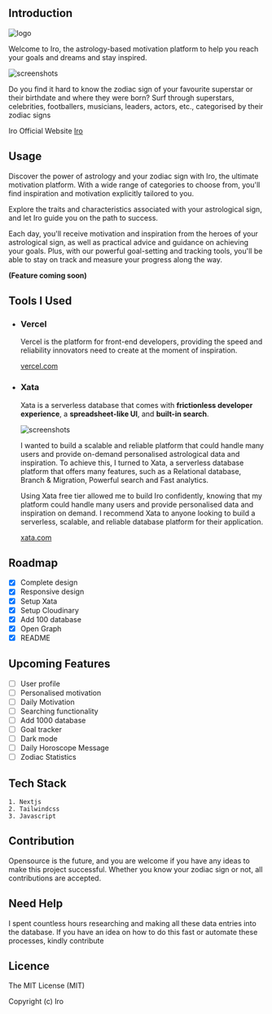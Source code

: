 ## Introduction

![logo](https://res.cloudinary.com/dyt4jkv6w/image/upload/v1673192164/logo_wdyxcg.png)

Welcome to Iro, the astrology-based motivation platform to help you reach your goals and dreams and stay inspired.

![screenshots](https://res.cloudinary.com/dyt4jkv6w/image/upload/v1673191863/Iro-Mockup_tkvbam.webp)

Do you find it hard to know the zodiac sign of your favourite superstar or their birthdate and where they were born? Surf through superstars, celebrities, footballers, musicians, leaders, actors, etc., categorised by their zodiac signs

Iro Official Website [Iro](https://iro-ecru.vercel.app/)

## Usage

Discover the power of astrology and your zodiac sign with Iro, the ultimate motivation platform. With a wide range of categories to choose from, you'll find inspiration and motivation explicitly tailored to you.

Explore the traits and characteristics associated with your astrological sign, and let Iro guide you on the path to success.

Each day, you'll receive motivation and inspiration from the heroes of your astrological sign, as well as practical advice and guidance on achieving your goals. Plus, with our powerful goal-setting and tracking tools, you'll be able to stay on track and measure your progress along the way.

**(Feature coming soon)**

## Tools I Used

- ### Vercel

  Vercel is the platform for front-end developers, providing the speed and reliability innovators need to create at the moment of inspiration.

  [vercel.com](https://vercel.com/)

- ### Xata

  Xata is a serverless database that comes with **frictionless developer experience**, a **spreadsheet-like UI**, and **built-in search**.

  ![screenshots](https://res.cloudinary.com/dyt4jkv6w/image/upload/v1673192977/Xata_Mockup_jqofjp.png)

  I wanted to build a scalable and reliable platform that could handle many users and provide on-demand personalised astrological data and inspiration. To achieve this, I turned to Xata, a serverless database platform that offers many features, such as a Relational database, Branch & Migration, Powerful search and Fast analytics.

  Using Xata free tier allowed me to build Iro confidently, knowing that my platform could handle many users and provide personalised data and inspiration on demand. I recommend Xata to anyone looking to build a serverless, scalable, and reliable database platform for their application.

  [xata.com](https://xata.io/docs/intro/getting-started)

## Roadmap

- [x] Complete design
- [x] Responsive design
- [x] Setup Xata
- [x] Setup Cloudinary
- [x] Add 100 database
- [x] Open Graph
- [x] README

## Upcoming Features

- [ ] User profile
- [ ] Personalised motivation
- [ ] Daily Motivation
- [ ] Searching functionality
- [ ] Add 1000 database
- [ ] Goal tracker
- [ ] Dark mode
- [ ] Daily Horoscope Message
- [ ] Zodiac Statistics

## Tech Stack

    1. Nextjs
    2. Tailwindcss
    3. Javascript

## Contribution

Opensource is the future, and you are welcome if you have any ideas to make this project successful. Whether you know your zodiac sign or not, all contributions are accepted.

## Need Help

I spent countless hours researching and making all these data entries into the database. If you have an idea on how to do this fast or automate these processes, kindly contribute

## Licence

The MIT License (MIT)

Copyright (c) <year> Iro

